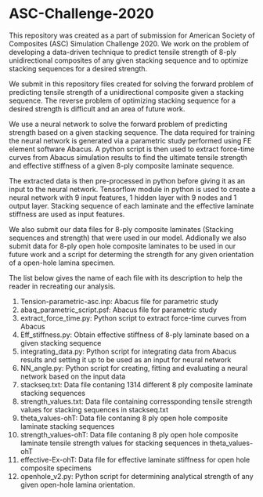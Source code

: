 # ASC-Challenge-2020

This repository was created as a part of submission for American Society of Composites (ASC) Simulation Challenge 2020. We work on the problem of developing a data-driven technique to predict tensile strength of 8-ply unidirectional composites of any given stacking sequence and to optimize stacking sequences for a desired strength.

We submit in this repository files created for solving the forward problem of predicting tensile strength of a unidirectional composite given a stacking sequence. The reverse problem of optimizing stacking sequence for a desired strength is difficult and an area of future work.

We use a neural network to solve the forward problem of predicting strength based on a given stacking sequence. The data required for training the neural network is generated via a parametric study performed using FE element software Abacus. A python script is then used to extract force-time curves from Abacus simulation results to find the ultimate tensile strength and effective stiffness of a given 8-ply composite laminate sequence.

The extracted data is then pre-processed in python before giving it as an input to the neural network. Tensorflow module in python is used to create a neural network with 9 input features, 1 hidden layer with 9 nodes and 1 output layer. Stacking sequence of each laminate and the effective laminate stiffness are used as input features.

We also submit our data files for 8-ply composite laminates (Stacking sequences and strength) that were used in our model. Addionally we also submit data for 8-ply open hole composite laminates to be used in our future work and a script for determing the strength for any given orientation of a open-hole lamina specimen.

The list below gives the name of each file with its description to help the reader in recreating our analysis. 

1) Tension-parametric-asc.inp: Abacus file for parametric study
2) abaq_parametric_script.psf: Abacus file for parametric study
3) extract_force_time.py: Python script to extract force-time curves from Abacus
4) Eff_stiffness.py: Obtain effective stiffness of 8-ply laminate based on a given stacking sequence
5) integrating_data.py: Python script for integrating data from Abacus results and setting it up to be used as an input for neural network
6) NN_angle.py: Python script for creating, fitting and evaluating a neural network based on the input data
7) stackseq.txt: Data file contaning 1314 different 8 ply composite laminate stacking sequences
8) strength_values.txt: Data file containing corressponding tensile strength values for stacking sequences in stackseq.txt
9) theta_values-ohT: Data file contaning 8 ply open hole composite laminate stacking sequences
10) strength_values-ohT: Data file contaning 8 ply open hole composite laminate tensile strength values for stacking sequences in theta_values-ohT
11) effective-Ex-ohT: Data file for effective laminate stiffness for open hole composite specimens
12) openhole_v2.py: Python script for determining analytical strength of any given open-hole lamina orientation.
